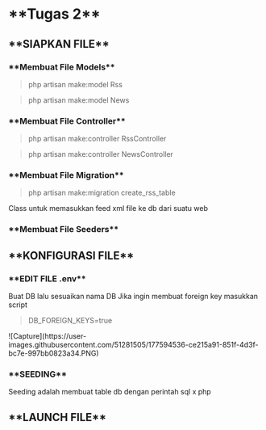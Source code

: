 <h1>**Tugas 2**</h1>
<h2>**SIAPKAN FILE**</h2>
<h3>**Membuat File Models**</h3>
<blockquote>php artisan make:model Rss</blockquote>
<blockquote>php artisan make:model News</blockquote>

<h3>**Membuat File Controller**</h3>
<blockquote>php artisan make:controller RssController</blockquote>
<blockquote>php artisan make:controller NewsController</blockquote>

<h3>**Membuat File Migration**</h3>
<blockquote>php artisan make:migration create_rss_table</blockquote>
Class untuk memasukkan feed xml file ke db dari suatu web

<h3>**Membuat File Seeders**</h3>

<h2>**KONFIGURASI FILE**</h2>

<h3>**EDIT FILE .env**</h3>
Buat DB lalu sesuaikan nama DB 
Jika ingin membuat foreign key masukkan script
<blockquote>DB_FOREIGN_KEYS=true</blockquote> 
![Capture](https://user-images.githubusercontent.com/51281505/177594536-ce215a91-851f-4d3f-bc7e-997bb0823a34.PNG)

<h3>**SEEDING**</h3>
Seeding adalah membuat table db dengan perintah sql x php



<h2>**LAUNCH FILE**</h2>
